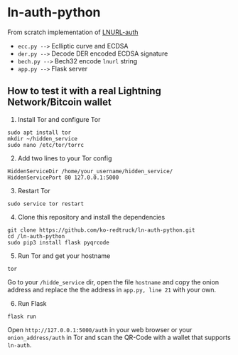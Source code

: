 # ln-auth-python
From scratch implementation of [LNURL-auth](https://github.com/btcontract/lnurl-rfc/blob/master/lnurl-auth.md)

- `ecc.py -->` Eclliptic curve and ECDSA
- `der.py -->` Decode DER encoded ECDSA signature
- `bech.py -->` Bech32 encode `lnurl` string
- `app.py -->` Flask server

## How to test it with a real Lightning Network/Bitcoin wallet

1. Install Tor and configure Tor

```
sudo apt install tor
mkdir ~/hidden_service
sudo nano /etc/tor/torrc
```

2. Add two lines to your Tor config

```
HiddenServiceDir /home/your_username/hidden_service/
HiddenServicePort 80 127.0.0.1:5000
```
3. Restart Tor

```
sudo service tor restart
```

4. Clone this repository and install the dependencies

```
git clone https://github.com/ko-redtruck/ln-auth-python.git
cd /ln-auth-python
sudo pip3 install flask pyqrcode
```

5. Run Tor and get your hostname

```
tor
```

Go to your `/hidde_service` dir, open the file `hostname` and copy the onion address and replace the the address in `app.py, line 21` with your own.

6. Run Flask
```
flask run
```

Open `http://127.0.0.1:5000/auth` in your web browser or your `onion_address/auth` in Tor and scan the QR-Code with a wallet that supports `ln-auth`.
